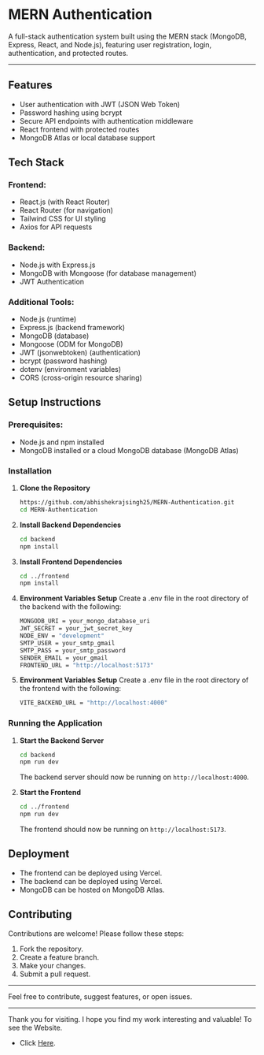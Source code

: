 # MERN Authentication

A full-stack authentication system built using the MERN stack (MongoDB, Express, React, and Node.js), featuring user registration, login, authentication, and protected routes.

---

## Features

- User authentication with JWT (JSON Web Token)
- Password hashing using bcrypt
- Secure API endpoints with authentication middleware
- React frontend with protected routes
- MongoDB Atlas or local database support

## Tech Stack

### Frontend:

- React.js (with React Router)
- React Router (for navigation)
- Tailwind CSS for UI styling
- Axios for API requests

### Backend:

- Node.js with Express.js
- MongoDB with Mongoose (for database management)
- JWT Authentication

### Additional Tools:

- Node.js (runtime)
- Express.js (backend framework)
- MongoDB (database)
- Mongoose (ODM for MongoDB)
- JWT (jsonwebtoken) (authentication)
- bcrypt (password hashing)
- dotenv (environment variables)
- CORS (cross-origin resource sharing)

## Setup Instructions

### Prerequisites:

- Node.js and npm installed
- MongoDB installed or a cloud MongoDB database (MongoDB Atlas)

### Installation

1. **Clone the Repository**
   ```bash
   https://github.com/abhishekrajsingh25/MERN-Authentication.git
   cd MERN-Authentication
   ```

2. **Install Backend Dependencies**
   ```bash
   cd backend
   npm install
   ```

3. **Install Frontend Dependencies**
   ```bash
   cd ../frontend
   npm install
   ```
   
4. **Environment Variables Setup**
   Create a .env file in the root directory of the backend with the following:
   ```bash
   MONGODB_URI = your_mongo_database_uri
   JWT_SECRET = your_jwt_secret_key
   NODE_ENV = "development"
   SMTP_USER = your_smtp_gmail
   SMTP_PASS = your_smtp_password
   SENDER_EMAIL = your_gmail
   FRONTEND_URL = "http://localhost:5173"
   ```

6. **Environment Variables Setup**
   Create a .env file in the root directory of the frontend with the following:
   ```bash
   VITE_BACKEND_URL = "http://localhost:4000"
   ```
   
### Running the Application

1. **Start the Backend Server**
   ```bash
   cd backend
   npm run dev
   ```
   The backend server should now be running on `http://localhost:4000`.

2. **Start the Frontend**
   ```bash
   cd ../frontend
   npm run dev
   ```
   The frontend should now be running on `http://localhost:5173`.


## Deployment

- The frontend can be deployed using Vercel.
- The backend can be deployed using Vercel.
- MongoDB can be hosted on MongoDB Atlas.

## Contributing

Contributions are welcome! Please follow these steps:

1. Fork the repository.
2. Create a feature branch.
3. Make your changes.
4. Submit a pull request.

---

Feel free to contribute, suggest features, or open issues.

---

Thank you for visiting. I hope you find my work interesting and valuable! To see the Website. 
- Click <a href="https://mern-authentication-abhishekrajsingh.vercel.app/" >Here</a>.

